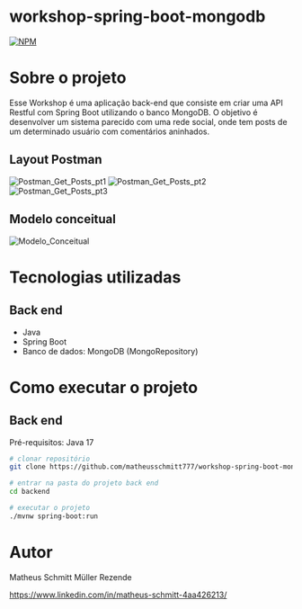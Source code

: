 # workshop-spring-boot-mongodb
[![NPM](https://img.shields.io/npm/l/react)](https://github.com/matheusschmitt777/workshop-spring-boot-mongodb/blob/main/LICENSE) 

# Sobre o projeto

Esse Workshop é uma aplicação back-end que consiste em criar uma API Restful com Spring Boot utilizando o banco MongoDB. O objetivo é desenvolver um sistema parecido com uma rede social, onde tem posts de um determinado usuário com comentários aninhados.

## Layout Postman
![Postman_Get_Posts_pt1](https://github.com/matheusschmitt777/workshop-spring-boot-mongodb/assets/133413227/b1ba4756-6504-4199-be5b-9b7ebbcb852d) ![Postman_Get_Posts_pt2](https://github.com/matheusschmitt777/workshop-spring-boot-mongodb/assets/133413227/fdc07a85-5ff8-4993-aba8-e080239e33d9) ![Postman_Get_Posts_pt3](https://github.com/matheusschmitt777/workshop-spring-boot-mongodb/assets/133413227/473390d8-051f-4cb9-837c-52035d5131dd)

## Modelo conceitual
![Modelo_Conceitual](https://github.com/matheusschmitt777/workshop-spring-boot-mongodb/assets/133413227/319e3015-ea64-41ce-b659-0a1f2a00cd19)

# Tecnologias utilizadas
## Back end
- Java
- Spring Boot
- Banco de dados: MongoDB (MongoRepository)

# Como executar o projeto

## Back end
Pré-requisitos: Java 17

```bash
# clonar repositório
git clone https://github.com/matheusschmitt777/workshop-spring-boot-mongodb

# entrar na pasta do projeto back end
cd backend

# executar o projeto
./mvnw spring-boot:run
```

# Autor

Matheus Schmitt Müller Rezende

https://www.linkedin.com/in/matheus-schmitt-4aa426213/
